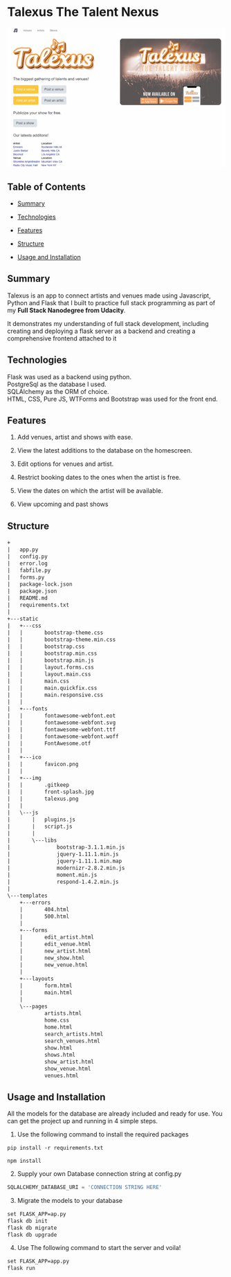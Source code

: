 # Talexus The Talent Nexus

![Showcase.gif](/Showcase.gif)

## Table of Contents

* [Summary](#Summary)

* [Technologies](#Technologies)

* [Features](#Features)

* [Structure](#Structure)

* [Usage and Installation](#usage-and-installation)

## Summary

Talexus is an app to connect artists and venues made using Javascript, Python and Flask that I built to practice full stack programming as part of my **Full Stack Nanodegree from Udacity**.

It demonstrates my understanding of full stack development, including creating and deploying a flask server as a backend and creating a comprehensive frontend attached to it 

## Technologies

Flask was used as a backend using python.  
PostgreSql as the database I used.  
SQLAlchemy as the ORM of choice.  
HTML, CSS, Pure JS, WTForms and Bootstrap was used for the front end.  


## Features

1. Add venues, artist and shows with ease.

2. View the latest additions to the database on the homescreen.

3. Edit options for venues and artist.

4. Restrict booking dates to the ones when the artist is free.

5. View the dates on which the artist will be available.

6. View upcoming and past shows

## Structure
```
+
|   app.py
|   config.py
|   error.log
|   fabfile.py
|   forms.py
|   package-lock.json
|   package.json
|   README.md
|   requirements.txt
|   
+---static
|   +---css
|   |       bootstrap-theme.css
|   |       bootstrap-theme.min.css
|   |       bootstrap.css
|   |       bootstrap.min.css
|   |       bootstrap.min.js
|   |       layout.forms.css
|   |       layout.main.css
|   |       main.css
|   |       main.quickfix.css
|   |       main.responsive.css
|   |       
|   +---fonts
|   |       fontawesome-webfont.eot
|   |       fontawesome-webfont.svg
|   |       fontawesome-webfont.ttf
|   |       fontawesome-webfont.woff
|   |       FontAwesome.otf
|   |       
|   +---ico
|   |       favicon.png
|   |       
|   +---img
|   |       .gitkeep
|   |       front-splash.jpg
|   |       talexus.png
|   |       
|   \---js
|       |   plugins.js
|       |   script.js
|       |   
|       \---libs
|               bootstrap-3.1.1.min.js
|               jquery-1.11.1.min.js
|               jquery-1.11.1.min.map
|               modernizr-2.8.2.min.js
|               moment.min.js
|               respond-1.4.2.min.js
|               
\---templates
    +---errors
    |       404.html
    |       500.html
    |       
    +---forms
    |       edit_artist.html
    |       edit_venue.html
    |       new_artist.html
    |       new_show.html
    |       new_venue.html
    |       
    +---layouts
    |       form.html
    |       main.html
    |       
    \---pages
            artists.html
            home.css
            home.html
            search_artists.html
            search_venues.html
            show.html
            shows.html
            show_artist.html
            show_venue.html
            venues.html
```

## Usage and Installation

All the models for the database are already included and ready for use.
You can get the project up and running in 4 simple steps.

1. Use the following command to install the required packages
```
pip install -r requirements.txt
```
```
npm install
```
2. Supply your own Database connection string at config.py
```python
SQLALCHEMY_DATABASE_URI = 'CONNECTION STRING HERE'
```
3. Migrate the models to your database
```
set FLASK_APP=ap.py
flask db init
flask db migrate 
flask db upgrade 
```
4. Use The following command to start the server and voila!
```
set FLASK_APP=app.py
flask run
```
